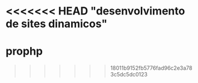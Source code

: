 <<<<<<< HEAD
"desenvolvimento de sites dinamicos" 
=======
prophp
======
>>>>>>> 18011b9152fb5776fad96c2e3a783c5dc5dc0123
